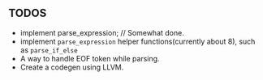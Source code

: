 TODOS
-------

* implement parse_expression; // Somewhat done.
* implement `parse_expression` helper functions(currently about 8), such as `parse_if_else`
* A way to handle EOF token while parsing.
* Create a codegen using LLVM.